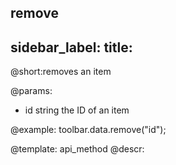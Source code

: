 remove
---
sidebar_label: 
title: 
---          

@short:removes an item

@params:
- id 		string		 the ID of an item




@example:
toolbar.data.remove("id");

@template: api_method
@descr: